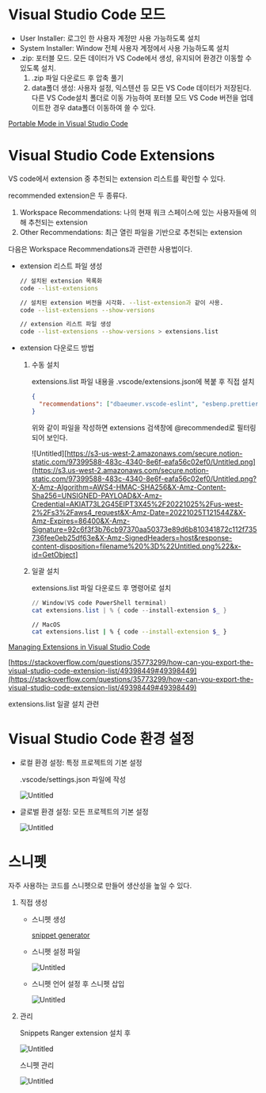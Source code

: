 # Visual Studio Code 모드

- User Installer: 로그인 한 사용자 계정만 사용 가능하도록 설치
- System Installer: Window 전체 사용자 계정에서 사용 가능하도록 설치
- .zip: 포터블 모드. 모든 데이터가 VS Code에서 생성, 유지되어 환경간 이동할 수 있도록 설치.
    1. .zip 파일 다운로드 후 압축 풀기
    2. data폴더 생성: 사용자 설정, 익스텐션 등 모든 VS Code 데이터가 저장된다. 다른 VS Code설치 폴더로 이동 가능하여 포터블 모드 VS Code 버전을 업데이트한 경우 data폴더 이동하여 쓸 수 있다. 
        
[Portable Mode in Visual Studio Code](https://code.visualstudio.com/docs/editor/portable)


# Visual Studio Code Extensions

VS code에서 extension 중 추천되는 extension 리스트를 확인할 수 있다. 

recommended extension은 두 종류다. 

1. Workspace Recommendations: 나의 현재 워크 스페이스에 있는 사용자들에 의해 추천되는 extension
2. Other Recommendations: 최근 열린 파일을 기반으로 추천되는 extension

다음은 Workspace Recommendations과 관련한 사용법이다. 

- extension 리스트 파일 생성
    
    ```bash
    // 설치된 extension 목록화
    code --list-extensions 
    
    // 설치된 extension 버전을 시각화. --list-extension과 같이 사용.
    code --list-extensions --show-versions
    
    // extension 리스트 파일 생성 
    code --list-extensions --show-versions > extensions.list
    ```
    

- extension 다운로드 방법
    1. 수동 설치
        
        extensions.list 파일 내용을 .vscode/extensions.json에 복붙 후 직접 설치
        
        ```json
        {
          "recommendations": ["dbaeumer.vscode-eslint", "esbenp.prettier-vscode"]
        }
        ```
        
        위와 같이 파일을 작성하면 extensions 검색창에 @recommended로 필터링 되어 보인다. 
        
        ![Untitled][https://s3-us-west-2.amazonaws.com/secure.notion-static.com/97399588-483c-4340-8e6f-eafa56c02ef0/Untitled.png](https://s3.us-west-2.amazonaws.com/secure.notion-static.com/97399588-483c-4340-8e6f-eafa56c02ef0/Untitled.png?X-Amz-Algorithm=AWS4-HMAC-SHA256&X-Amz-Content-Sha256=UNSIGNED-PAYLOAD&X-Amz-Credential=AKIAT73L2G45EIPT3X45%2F20221025%2Fus-west-2%2Fs3%2Faws4_request&X-Amz-Date=20221025T121544Z&X-Amz-Expires=86400&X-Amz-Signature=92c6f3f3b76cb97370aa50373e89d6b810341872c112f735736fee0eb25df63e&X-Amz-SignedHeaders=host&response-content-disposition=filename%20%3D%22Untitled.png%22&x-id=GetObject]
        
    2. 일괄 설치
        
        extensions.list 파일 다운로드 후 명령어로 설치
        
        ```powershell
        // Window(VS code PowerShell terminal)
        cat extensions.list | % { code --install-extension $_ }
        ```
        
        ```bash
        // MacOS
        cat extensions.list | % { code --install-extension $_ }
        ```
        

[Managing Extensions in Visual Studio Code](https://code.visualstudio.com/docs/editor/extension-marketplace)

[https://stackoverflow.com/questions/35773299/how-can-you-export-the-visual-studio-code-extension-list/49398449#49398449](https://stackoverflow.com/questions/35773299/how-can-you-export-the-visual-studio-code-extension-list/49398449#49398449)

extensions.list 일괄 설치 관련  

# Visual Studio Code 환경 설정

- 로컬 환경 설정: 특정 프로젝트의 기본 설정
    
    .vscode/settings.json 파일에 작성 
    
    ![Untitled](https://s3-us-west-2.amazonaws.com/secure.notion-static.com/5870bb82-8b3f-41b1-aeec-e89708e8eea8/Untitled.png)
    
- 글로벌 환경 설정: 모든 프로젝트의 기본 설정
    
    ![Untitled](https://s3-us-west-2.amazonaws.com/secure.notion-static.com/c59daa36-b438-4dec-8ba7-95dbcfaaa638/Untitled.png)
    

# 스니펫

자주 사용하는 코드를 스니펫으로 만들어 생산성을 높일 수 있다. 

1. 직접 생성
    - 스니펫 생성
        
        [snippet generator](https://snippet-generator.app/)
        
    - 스니펫 설정 파일
        
        ![Untitled](https://s3-us-west-2.amazonaws.com/secure.notion-static.com/d0db3775-90ac-4880-a354-effd39c26d6b/Untitled.png)
        
    - 스니펫 언어 설정 후 스니펫 삽입
        
        ![Untitled](https://s3-us-west-2.amazonaws.com/secure.notion-static.com/2934932c-75b7-4361-a122-a5e658c684d9/Untitled.png)
        
2. 관리
    
    Snippets Ranger extension 설치 후 
    
    ![Untitled](https://s3-us-west-2.amazonaws.com/secure.notion-static.com/26190650-f38c-45b0-b244-7f79db80e7a8/Untitled.png)
    
    스니펫 관리
    
    ![Untitled](https://s3-us-west-2.amazonaws.com/secure.notion-static.com/92103047-d521-4898-a40c-d6befc20f907/Untitled.png)
